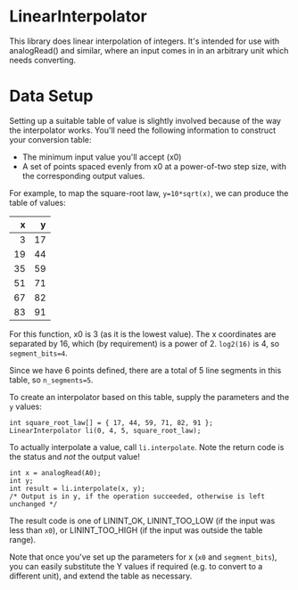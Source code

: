 LinearInterpolator
==================
This library does linear interpolation of integers.  It's intended for use with
analogRead() and similar, where an input comes in in an arbitrary unit which
needs converting.

Data Setup
==========
Setting up a suitable table of value is slightly involved because of the way the
interpolator works.  You'll need the following information to construct your
conversion table:
- The minimum input value you'll accept (x0)
- A set of points spaced evenly from x0 at a power-of-two step size, with the
  corresponding output values.

For example, to map the square-root law, `y=10*sqrt(x)`, we can produce the
table of values:

| x   | y   |
| ---:| ---:|
|   3	|  17 |
|  19	|  44 |
|  35	|  59 |
|  51	|  71 |
|  67	|  82 |
|  83	|  91 |

For this function, x0 is 3 (as it is the lowest value).  The x coordinates are
separated by 16, which (by requirement) is a power of 2.  `log2(16)` is 4, so
`segment_bits=4`.

Since we have 6 points defined, there are a total of 5 line segments in this
table, so `n_segments=5`.

To create an interpolator based on this table, supply the parameters and the `y`
values:
```
int square_root_law[] = { 17, 44, 59, 71, 82, 91 };
LinearInterpolator li(0, 4, 5, square_root_law);
```

To actually interpolate a value, call `li.interpolate`.  Note the return code
is the status and *not* the output value!
```
int x = analogRead(A0);
int y;
int result = li.interpolate(x, y);
/* Output is in y, if the operation succeeded, otherwise is left unchanged */
```

The result code is one of LININT_OK, LININT_TOO_LOW (if the input was less than
`x0`), or LININT_TOO_HIGH (if the input was outside the table range).

Note that once you've set up the parameters for x (`x0` and `segment_bits`), you
can easily substitute the Y values if required (e.g. to convert to a different
unit), and extend the table as necessary.
